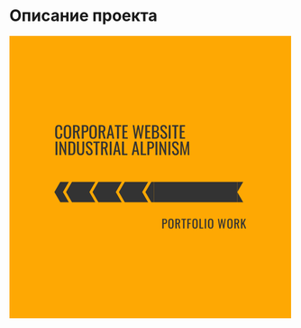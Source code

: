 # Описание проекта
[![Header](https://github.com/Kady2020/industrial-alpinism/blob/main/dist/img/github-logo.png)](https://kady2020.github.io/industrial-alpinism/dist/index.html)
